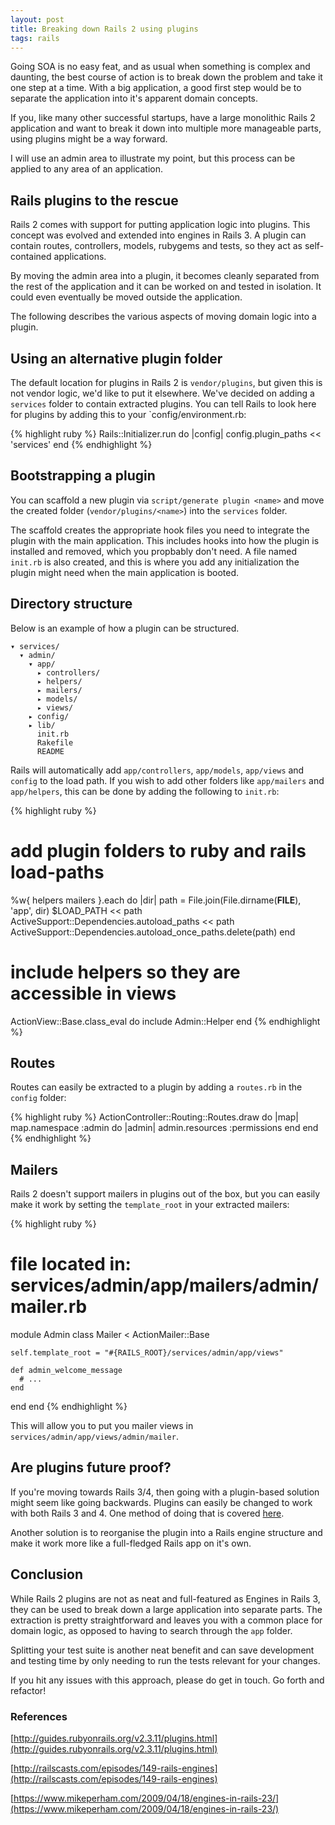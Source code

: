 ```yaml
---
layout: post
title: Breaking down Rails 2 using plugins
tags: rails
---
```


Going SOA is no easy feat, and as usual when something is complex and
daunting, the best course of action is to break down the problem and take it one
step at a time. With a big application, a good first step would be to
separate the application into it's apparent domain concepts.

<!-- more -->

If you, like many other successful startups, have a large monolithic Rails 2
application and want to break it down into multiple more manageable parts,
using plugins might be a way forward.

I will use an admin area to illustrate my point, but this process can be applied
to any area of an application.

## Rails plugins to the rescue

Rails 2 comes with support for putting application logic into plugins. This
concept was evolved and extended into engines in Rails 3. A plugin can contain
routes, controllers, models, rubygems and tests, so they act as self-contained
applications.

By moving the admin area into a plugin, it becomes cleanly separated from the
rest of the application and it can be worked on and tested in isolation. It
could even eventually be moved outside the application.

The following describes the various aspects of moving domain logic into a
plugin.

## Using an alternative plugin folder

The default location for plugins in Rails 2 is `vendor/plugins`, but given this
is not vendor logic, we'd like to put it elsewhere. We've decided on adding a
`services` folder to contain extracted plugins. You can tell Rails to look here
for plugins by adding this to your `config/environment.rb:

{% highlight ruby %}
Rails::Initializer.run do |config|
  config.plugin_paths << 'services'
end
{% endhighlight %}

## Bootstrapping a plugin

You can scaffold a new plugin via `script/generate plugin <name>` and move the
created folder (`vendor/plugins/<name>`) into the `services` folder.

The scaffold creates the appropriate hook files you need to integrate the
plugin with the main application. This includes hooks into how the plugin is
installed and removed, which you propbably don't need. A file named `init.rb` is
also created, and this is where you add any initialization the plugin might need
when the main application is booted.


## Directory structure

Below is an example of how a plugin can be structured.

    ▾ services/
      ▾ admin/
        ▾ app/
          ▸ controllers/
          ▸ helpers/
          ▸ mailers/
          ▸ models/
          ▸ views/
        ▸ config/
        ▸ lib/
          init.rb
          Rakefile
          README

Rails will automatically add `app/controllers`, `app/models`, `app/views` and
`config` to the load path. If you wish to add other folders like `app/mailers`
and `app/helpers`, this can be done by adding the following to `init.rb`:

{% highlight ruby %}
# add plugin folders to ruby and rails load-paths
%w{ helpers mailers }.each do |dir|
  path = File.join(File.dirname(__FILE__), 'app', dir)
  $LOAD_PATH << path
  ActiveSupport::Dependencies.autoload_paths << path
  ActiveSupport::Dependencies.autoload_once_paths.delete(path)
end

# include helpers so they are accessible in views
ActionView::Base.class_eval do
  include Admin::Helper
end
{% endhighlight %}


## Routes

Routes can easily be extracted to a plugin by adding a `routes.rb` in the
`config` folder:

{% highlight ruby %}
ActionController::Routing::Routes.draw do |map|
  map.namespace :admin do |admin|
    admin.resources :permissions
  end
end
{% endhighlight %}


## Mailers

Rails 2 doesn't support mailers in plugins out of the box, but you can easily
make it work by setting the `template_root` in your extracted mailers:

{% highlight ruby %}
# file located in: services/admin/app/mailers/admin/mailer.rb
module Admin
  class Mailer < ActionMailer::Base

    self.template_root = "#{RAILS_ROOT}/services/admin/app/views"

    def admin_welcome_message
      # ...
    end
  end
end
{% endhighlight %}

This will allow you to put you mailer views in
`services/admin/app/views/admin/mailer`.

## Are plugins future proof?

If you're moving towards Rails 3/4, then going with a plugin-based solution
might seem like going backwards. Plugins can easily be changed to work with both
Rails 3 and 4. One method of doing that is covered
[here](http://matt.coneybeare.me/how-to-convert-simple-rails-23-style-plugins/).

Another solution is to reorganise the plugin into a Rails engine structure and
make it work more like a full-fledged Rails app on it's own.


## Conclusion

While Rails 2 plugins are not as neat and full-featured as Engines in Rails 3,
they can be used to break down a large application into separate parts. The
extraction is pretty straightforward and leaves you with a common place for
domain logic, as opposed to having to search through the `app` folder.

Splitting your test suite is another neat benefit and can save development and
testing time by only needing to run the tests relevant for your changes.

If you hit any issues with this approach, please do get in touch. Go forth and
refactor!

### References

[http://guides.rubyonrails.org/v2.3.11/plugins.html](http://guides.rubyonrails.org/v2.3.11/plugins.html)

[http://railscasts.com/episodes/149-rails-engines](http://railscasts.com/episodes/149-rails-engines)

[https://www.mikeperham.com/2009/04/18/engines-in-rails-23/](https://www.mikeperham.com/2009/04/18/engines-in-rails-23/)
